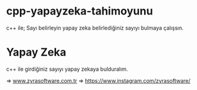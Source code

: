 # cpp-yapayzeka-tahimoyunu
c++ ile; Sayı belirleyin yapay zeka belirlediğiniz sayıyı bulmaya çalışsın.

# Yapay Zeka
c++ ile girdiğiniz sayıyı yapay zekaya bulduralım.

=> www.zyrasoftware.com.tr
=> https://www.instagram.com/zyrasoftware/
